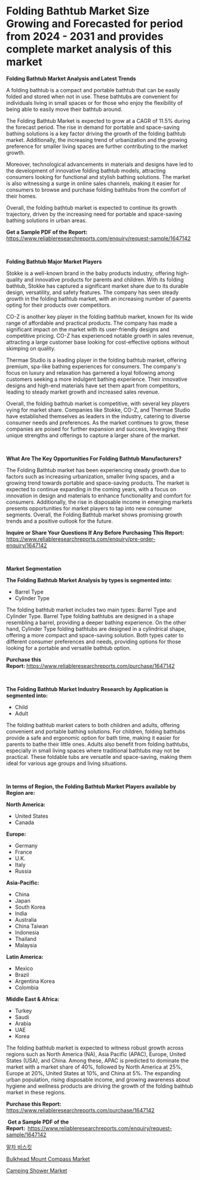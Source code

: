 <p><h1>Folding Bathtub Market Size Growing and Forecasted for period from 2024 - 2031 and provides complete market analysis of this market</h1></p><p><strong>Folding Bathtub Market Analysis and Latest Trends</strong></p>
<p><p>A folding bathtub is a compact and portable bathtub that can be easily folded and stored when not in use. These bathtubs are convenient for individuals living in small spaces or for those who enjoy the flexibility of being able to easily move their bathtub around.</p><p>The Folding Bathtub Market is expected to grow at a CAGR of 11.5% during the forecast period. The rise in demand for portable and space-saving bathing solutions is a key factor driving the growth of the folding bathtub market. Additionally, the increasing trend of urbanization and the growing preference for smaller living spaces are further contributing to the market growth.</p><p>Moreover, technological advancements in materials and designs have led to the development of innovative folding bathtub models, attracting consumers looking for functional and stylish bathing solutions. The market is also witnessing a surge in online sales channels, making it easier for consumers to browse and purchase folding bathtubs from the comfort of their homes.</p><p>Overall, the folding bathtub market is expected to continue its growth trajectory, driven by the increasing need for portable and space-saving bathing solutions in urban areas.</p></p>
<p><strong>Get a Sample PDF of the Report:&nbsp;</strong> <a href="https://www.reliableresearchreports.com/enquiry/request-sample/1647142">https://www.reliableresearchreports.com/enquiry/request-sample/1647142</a></p>
<p>&nbsp;</p>
<p><strong>Folding Bathtub Major Market Players</strong></p>
<p><p>Stokke is a well-known brand in the baby products industry, offering high-quality and innovative products for parents and children. With its folding bathtub, Stokke has captured a significant market share due to its durable design, versatility, and safety features. The company has seen steady growth in the folding bathtub market, with an increasing number of parents opting for their products over competitors.</p><p>CO-Z is another key player in the folding bathtub market, known for its wide range of affordable and practical products. The company has made a significant impact on the market with its user-friendly designs and competitive pricing. CO-Z has experienced notable growth in sales revenue, attracting a large customer base looking for cost-effective options without skimping on quality.</p><p>Thermae Studio is a leading player in the folding bathtub market, offering premium, spa-like bathing experiences for consumers. The company's focus on luxury and relaxation has garnered a loyal following among customers seeking a more indulgent bathing experience. Their innovative designs and high-end materials have set them apart from competitors, leading to steady market growth and increased sales revenue.</p><p>Overall, the folding bathtub market is competitive, with several key players vying for market share. Companies like Stokke, CO-Z, and Thermae Studio have established themselves as leaders in the industry, catering to diverse consumer needs and preferences. As the market continues to grow, these companies are poised for further expansion and success, leveraging their unique strengths and offerings to capture a larger share of the market.</p></p>
<p>&nbsp;</p>
<p><strong>What Are The Key Opportunities For Folding Bathtub Manufacturers?</strong></p>
<p><p>The Folding Bathtub market has been experiencing steady growth due to factors such as increasing urbanization, smaller living spaces, and a growing trend towards portable and space-saving products. The market is expected to continue expanding in the coming years, with a focus on innovation in design and materials to enhance functionality and comfort for consumers. Additionally, the rise in disposable income in emerging markets presents opportunities for market players to tap into new consumer segments. Overall, the Folding Bathtub market shows promising growth trends and a positive outlook for the future.</p></p>
<p><strong>Inquire or Share Your Questions If Any Before Purchasing This Report:</strong> <a href="https://www.reliableresearchreports.com/enquiry/pre-order-enquiry/1647142">https://www.reliableresearchreports.com/enquiry/pre-order-enquiry/1647142</a></p>
<p>&nbsp;</p>
<p><strong>Market Segmentation</strong></p>
<p><strong>The Folding Bathtub Market Analysis by types is segmented into:</strong></p>
<p><ul><li>Barrel Type</li><li>Cylinder Type</li></ul></p>
<p><p>The folding bathtub market includes two main types: Barrel Type and Cylinder Type. Barrel Type folding bathtubs are designed in a shape resembling a barrel, providing a deeper bathing experience. On the other hand, Cylinder Type folding bathtubs are designed in a cylindrical shape, offering a more compact and space-saving solution. Both types cater to different consumer preferences and needs, providing options for those looking for a portable and versatile bathtub option.</p></p>
<p><strong>Purchase this Report:&nbsp;</strong><a href="https://www.reliableresearchreports.com/purchase/1647142">https://www.reliableresearchreports.com/purchase/1647142</a></p>
<p>&nbsp;</p>
<p><strong>The Folding Bathtub Market Industry Research by Application is segmented into:</strong></p>
<p><ul><li>Child</li><li>Adult</li></ul></p>
<p><p>The folding bathtub market caters to both children and adults, offering convenient and portable bathing solutions. For children, folding bathtubs provide a safe and ergonomic option for bath time, making it easier for parents to bathe their little ones. Adults also benefit from folding bathtubs, especially in small living spaces where traditional bathtubs may not be practical. These foldable tubs are versatile and space-saving, making them ideal for various age groups and living situations.</p></p>
<p>&nbsp;</p>
<p><strong>In terms of Region, the Folding Bathtub Market Players available by Region are:</strong></p>
<p>
    <p> <strong> North America: </strong>
        <ul>
            <li>United States</li>
            <li>Canada</li>
        </ul>
        </p> 
    <p> <strong> Europe: </strong>
        <ul>
            <li>Germany</li>
            <li>France</li>
            <li>U.K.</li>
            <li>Italy</li>
            <li>Russia</li>
        </ul>
        </p> 
    <p> <strong> Asia-Pacific: </strong>
        <ul>
            <li>China</li>
            <li>Japan</li>
            <li>South Korea</li>
            <li>India</li>
            <li>Australia</li>
            <li>China Taiwan</li>
            <li>Indonesia</li>
            <li>Thailand</li>
            <li>Malaysia</li>
        </ul>
        </p> 
    <p> <strong> Latin America: </strong>
        <ul>
            <li>Mexico</li>
            <li>Brazil</li>
            <li>Argentina Korea</li>
            <li>Colombia</li>
        </ul>
        </p> 
    <p> <strong> Middle East & Africa: </strong>
        <ul>
            <li>Turkey</li>
            <li>Saudi</li>
            <li>Arabia</li>
            <li>UAE</li>
            <li>Korea</li>
        </ul>
    </p>
    </p>
<p><p>The folding bathtub market is expected to witness robust growth across regions such as North America (NA), Asia Pacific (APAC), Europe, United States (USA), and China. Among these, APAC is predicted to dominate the market with a market share of 40%, followed by North America at 25%, Europe at 20%, United States at 10%, and China at 5%. The expanding urban population, rising disposable income, and growing awareness about hygiene and wellness products are driving the growth of the folding bathtub market in these regions.</p></p>
<p><strong>Purchase this Report: </strong><a href="https://www.reliableresearchreports.com/purchase/1647142">https://www.reliableresearchreports.com/purchase/1647142</a></p>
<p>&nbsp;<strong>Get a Sample PDF of the Report:&nbsp;&nbsp;</strong><a href="https://www.reliableresearchreports.com/enquiry/request-sample/1647142">https://www.reliableresearchreports.com/enquiry/request-sample/1647142</a></p>
<p><strong></strong></p>
<p><p><a href="https://medium.com/@gradyporer56562023/%EB%A7%90%EC%B0%A8-%EB%B9%84%EC%8A%A4%ED%82%B7-%EC%8B%9C%EC%9E%A5-2031%EB%85%84%EA%B9%8C%EC%A7%80%EC%9D%98-%ED%8A%B8%EB%A0%8C%EB%93%9C-%EC%98%88%EC%B8%A1-%EB%B0%8F-%EA%B2%BD%EC%9F%81-%EB%B6%84%EC%84%9D-2d4a6dae4051">말차 비스킷</a></p><p><a href="https://github.com/shotows/Market-Research-Report-List-1/blob/main/bulkhead-mount-compass-market.md">Bulkhead Mount Compass Market</a></p><p><a href="https://github.com/beatblasta/Market-Research-Report-List-2/blob/main/camping-shower-market.md">Camping Shower Market</a></p></p>